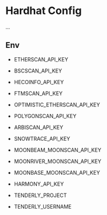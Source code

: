 # Hardhat Config

...

## Env

- ETHERSCAN_API_KEY
- BSCSCAN_API_KEY
- HECOINFO_API_KEY
- FTMSCAN_API_KEY
- OPTIMISTIC_ETHERSCAN_API_KEY
- POLYGONSCAN_API_KEY
- ARBISCAN_API_KEY
- SNOWTRACE_API_KEY
- MOONBEAM_MOONSCAN_API_KEY
- MOONRIVER_MOONSCAN_API_KEY
- MOONBASE_MOONSCAN_API_KEY
- HARMONY_API_KEY

- TENDERLY_PROJECT
- TENDERLY_USERNAME
